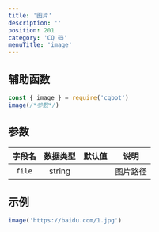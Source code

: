 ```yaml
---
title: '图片'
description: ''
position: 201
category: 'CQ 码'
menuTitle: 'image'
---
```


## 辅助函数

```js
const { image } = require('cqbot')
image(/*参数*/)
```

## 参数

| 字段名 | 数据类型 | 默认值 | 说明 |
| :---: | :---: | :---: | :---: |
| `file` | string | | 图片路径 |

## 示例

```js
image('https://baidu.com/1.jpg')
```

